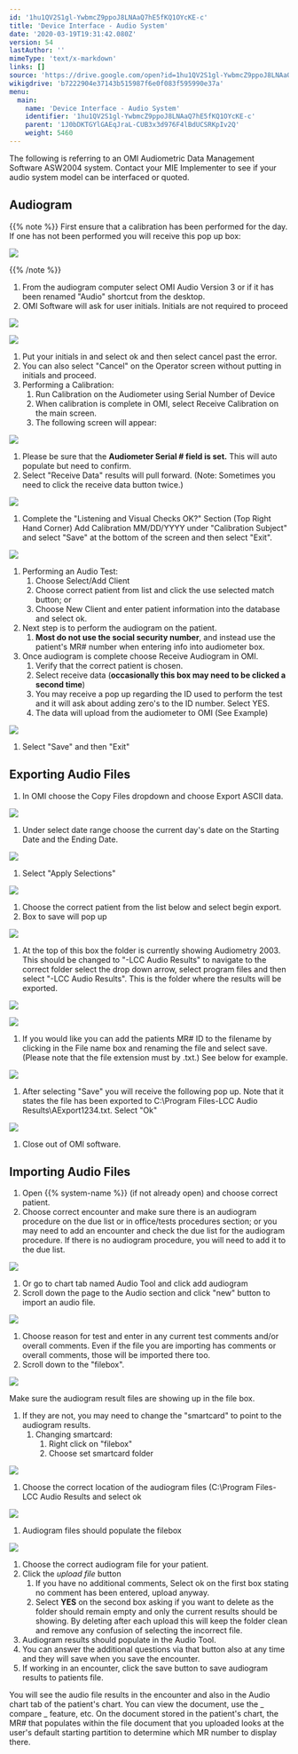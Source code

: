```yaml
---
id: '1hu1QV2S1gl-YwbmcZ9ppoJ8LNAaQ7hE5fKQ1OYcKE-c'
title: 'Device Interface - Audio System'
date: '2020-03-19T19:31:42.080Z'
version: 54
lastAuthor: ''
mimeType: 'text/x-markdown'
links: []
source: 'https://drive.google.com/open?id=1hu1QV2S1gl-YwbmcZ9ppoJ8LNAaQ7hE5fKQ1OYcKE-c'
wikigdrive: 'b7222904e37143b515987f6e0f083f595990e37a'
menu:
  main:
    name: 'Device Interface - Audio System'
    identifier: '1hu1QV2S1gl-YwbmcZ9ppoJ8LNAaQ7hE5fKQ1OYcKE-c'
    parent: '1J0bDKTGYlGAEqJraL-CUB3x3d976F4lBdUCSRKpIv2Q'
    weight: 5460
---
```

The following is referring to an OMI Audiometric Data Management Software ASW2004 system. Contact your MIE Implementer to see if your audio system model can be interfaced or quoted.

## Audiogram

{{% note %}}
First ensure that a calibration has been performed for the day. If one has not been performed you will receive this pop up box:

![](../device-interface-audio-system.assets/100000000000010300000077BE4E32B844F6C8E0.png)

{{% /note %}}

1. From the audiogram computer select OMI Audio Version 3 or if it has been renamed "Audio" shortcut from the desktop.
2. OMI Software will ask for user initials. Initials are not required to proceed

![](../device-interface-audio-system.assets/1000000000000156000000C3940BF4DB146060FA.png)


![](../device-interface-audio-system.assets/10000000000000DE000000787F0A8BBF02E8FFE4.png)

1. Put your initials in and select ok and then select cancel past the error.
2. You can also select "Cancel" on the Operator screen without putting in initials and proceed.
1. Performing a Calibration:
   1. Run Calibration on the Audiometer using Serial Number of Device
   2. When calibration is complete in OMI, select Receive Calibration on the main screen.
   3. The following screen will appear:

![](../device-interface-audio-system.assets/10000000000002F50000021B24E45FAC119D4A1B.png)

1. Please be sure that the <strong>Audiometer Serial # field is set.</strong> This will auto populate but need to confirm.
2. Select "Receive Data" results will pull forward. (Note: Sometimes you need to click the receive data button twice.)

![](../device-interface-audio-system.assets/10000000000001D000000084774EA2292A4AFA10.png)

1. Complete the "Listening and Visual Checks OK?" Section (Top Right Hand Corner) Add Calibration MM/DD/YYYY under "Calibration Subject" and select "Save" at the bottom of the screen and then select "Exit".

![](../device-interface-audio-system.assets/100000000000012500000105322A135D4C9CE142.png)

1. Performing an Audio Test:
   1. Choose Select/Add Client
   2. Choose correct patient from list and click the use selected match button; or
   3. Choose New Client and enter patient information into the database and select ok.
1. Next step is to perform the audiogram on the patient.
   1. <strong>Most do not use the social security number</strong>, and instead use the patient's MR# number when entering info into audiometer box.
1. Once audiogram is complete choose Receive Audiogram in OMI.
   1. Verify that the correct patient is chosen.
   2. Select receive data (<strong>occasionally this box may need to be clicked a second time</strong>)
   3. You may receive a pop up regarding the ID used to perform the test and it will ask about adding zero's to the ID number. Select YES.
   4. The data will upload from the audiometer to OMI (See Example)

![](../device-interface-audio-system.assets/10000201000002A8000001DF7AA32C5421BE6F45.png)

1. Select "Save" and then "Exit"

## Exporting Audio Files

1. In OMI choose the Copy Files dropdown and choose Export ASCII data.

![](../device-interface-audio-system.assets/100000000000027B0000006C51882D03D77A5753.png)

1. Under select date range choose the current day's date on the Starting Date and the Ending Date.

![](../device-interface-audio-system.assets/100000000000013B000000F0340ADC6C0F4DAAA7.png)

1. Select "Apply Selections"

![](../device-interface-audio-system.assets/100002010000018C00000093FD15B7AE129CFE19.png)

1. Choose the correct patient from the list below and select begin export.
2. Box to save will pop up

![](../device-interface-audio-system.assets/100000000000022E00000198C7E37BCBF357B648.png)

1. At the top of this box the folder is currently showing Audiometry 2003. This should be changed to "-LCC Audio Results" to navigate to the correct folder select the drop down arrow, select program files and then select "-LCC Audio Results". This is the folder where the results will be exported.

![](../device-interface-audio-system.assets/100000000000013F0000007AC9280C6A7C4A1078.png)


![](../device-interface-audio-system.assets/100000000000013B00000052AF48E5CBB34D075C.png)

1. If you would like you can add the patients MR# ID to the filename by clicking in the File name box and renaming the file and select save. (Please note that the file extension must by .txt.) See below for example.

![](../device-interface-audio-system.assets/10000000000002220000007CFADFD31F4C1E4852.png)

1. After selecting "Save" you will receive the following pop up. Note that it states the file has been exported to C:\Program Files-LCC Audio Results\AExport1234.txt. Select "Ok"

![](../device-interface-audio-system.assets/1000000000000168000000718C21D7D7148B5227.png)

1. Close out of OMI software.

## Importing Audio Files

1. Open {{% system-name %}} (if not already open) and choose correct patient.
2. Choose correct encounter and make sure there is an audiogram procedure on the due list or in office/tests procedures section; or you may need to add an encounter and check the due list for the audiogram procedure. If there is no audiogram procedure, you will need to add it to the due list.

![](../device-interface-audio-system.assets/10000201000002D1000000BB782791B4E5FF8A36.png)

1. Or go to chart tab named Audio Tool and click add audiogram
2. Scroll down the page to the Audio section and click "new" button to import an audio file.

![](../device-interface-audio-system.assets/10000201000002320000010BE8E7636DD4930E47.png)

1. Choose reason for test and enter in any current test comments and/or overall comments. Even if the file you are importing has comments or overall comments, those will be imported there too.
2. Scroll down to the "filebox".

![](../device-interface-audio-system.assets/10000201000001BD000000D0C1DFF1ABE6EAB31B.png)

Make sure the audiogram result files are showing up in the file box.
1. If they are not, you may need to change the "smartcard" to point to the audiogram results.
   1. Changing smartcard:
      1. Right click on "filebox"
      2. Choose set smartcard folder

![](../device-interface-audio-system.assets/10000000000000B600000104C4F84B3EB8F0AEB1.png)

1. Choose the correct location of the audiogram files (C:\Program Files-LCC Audio Results and select ok

![](../device-interface-audio-system.assets/100000000000013E000000C0BFC512F13D75942B.png)

1. Audiogram files should populate the filebox

![](../device-interface-audio-system.assets/10000000000001B8000000C32CA263B0BAB64FF4.png)

1. Choose the correct audiogram file for your patient.
2. Click the <em>upload file</em> button
   1. If you have no additional comments, Select ok on the first box stating no comment has been entered, upload anyway.
   2. Select <strong>YES</strong> on the second box asking if you want to delete as the folder should remain empty and only the current results should be showing. By deleting after each upload this will keep the folder clean and remove any confusion of selecting the incorrect file.
1. Audiogram results should populate in the Audio Tool.
2. You can answer the additional questions via that button also at any time and they will save when you save the encounter.
3. If working in an encounter, click the save button to save audiogram results to patients file.

You will see the audio file results in the encounter and also in the Audio chart tab of the patient's chart. You can view the document, use the
_
compare
_
feature, etc. On the document stored in the patient's chart, the MR# that populates within the file document that you uploaded looks at the user's default starting partition to determine which MR number to display there.


